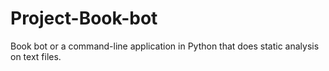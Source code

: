 # Project-Book-bot
Book bot or a command-line application in Python that does static analysis on text files.
